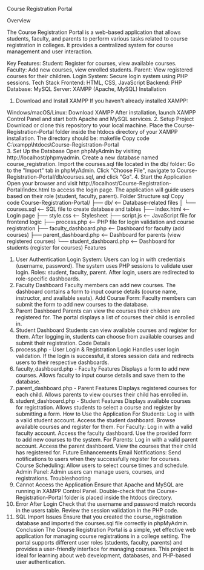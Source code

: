 Course Registration Portal

Overview

The Course Registration Portal is a web-based application that allows students, faculty, and parents to perform various tasks related to course registration in colleges. It provides a centralized system for course management and user interaction.

Key Features:
Student: Register for courses, view available courses.
Faculty: Add new courses, view enrolled students.
Parent: View registered courses for their children.
Login System: Secure login system using PHP sessions.
Tech Stack
Frontend: HTML, CSS, JavaScript
Backend: PHP
Database: MySQL
Server: XAMPP (Apache, MySQL)
Installation
1. Download and Install XAMPP
If you haven't already installed XAMPP:

Windows/macOS/Linux: Download XAMPP
After installation, launch XAMPP Control Panel and start both Apache and MySQL services.
2. Setup Project
Download or clone this repository to your local machine.
Place the Course-Registration-Portal folder inside the htdocs directory of your XAMPP installation.
The directory should be:
makefile
Copy code
C:\xampp\htdocs\Course-Registration-Portal\
3. Set Up the Database
Open phpMyAdmin by visiting http://localhost/phpmyadmin.
Create a new database named course_registration.
Import the courses.sql file located in the db/ folder:
Go to the "Import" tab in phpMyAdmin.
Click "Choose File", navigate to Course-Registration-Portal/db/courses.sql, and click "Go".
4. Start the Application
Open your browser and visit http://localhost/Course-Registration-Portal/index.html to access the login page.
The application will guide users based on their role (student, faculty, parent).
Folder Structure
sql
Copy code
Course-Registration-Portal/
├── db/                        <-- Database-related files
│   └── courses.sql            <-- SQL file to create database and tables
├── index.html                 <-- Login page
├── style.css                  <-- Stylesheet
├── script.js                  <-- JavaScript file for frontend logic
├── process.php                <-- PHP file for login validation and course registration
├── faculty_dashboard.php      <-- Dashboard for faculty (add courses)
├── parent_dashboard.php       <-- Dashboard for parents (view registered courses)
└── student_dashboard.php      <-- Dashboard for students (register for courses)
Features
1. User Authentication
Login System:
Users can log in with credentials (username, password).
The system uses PHP sessions to validate user login.
Roles: student, faculty, parent.
After login, users are redirected to role-specific dashboards.
2. Faculty Dashboard
Faculty members can add new courses.
The dashboard contains a form to input course details (course name, instructor, and available seats).
Add Course Form:
Faculty members can submit the form to add new courses to the database.
3. Parent Dashboard
Parents can view the courses their children are registered for.
The portal displays a list of courses their child is enrolled in.
4. Student Dashboard
Students can view available courses and register for them.
After logging in, students can choose from available courses and submit their registration.
Code Details
1. process.php - User Login & Registration Logic
Handles user login validation.
If the login is successful, it stores session data and redirects users to their respective dashboards.
2. faculty_dashboard.php - Faculty Features
Displays a form to add new courses.
Allows faculty to input course details and save them to the database.
3. parent_dashboard.php - Parent Features
Displays registered courses for each child.
Allows parents to view courses their child has enrolled in.
4. student_dashboard.php - Student Features
Displays available courses for registration.
Allows students to select a course and register by submitting a form.
How to Use the Application
For Students:
Log in with a valid student account.
Access the student dashboard.
Browse available courses and register for them.
For Faculty:
Log in with a valid faculty account.
Access the faculty dashboard.
Use the provided form to add new courses to the system.
For Parents:
Log in with a valid parent account.
Access the parent dashboard.
View the courses that their child has registered for.
Future Enhancements
Email Notifications: Send notifications to users when they successfully register for courses.
Course Scheduling: Allow users to select course times and schedule.
Admin Panel: Admin users can manage users, courses, and registrations.
Troubleshooting
1. Cannot Access the Application
Ensure that Apache and MySQL are running in XAMPP Control Panel.
Double-check that the Course-Registration-Portal folder is placed inside the htdocs directory.
2. Error After Login
Check that the username and password match records in the users table.
Review the session validation in the PHP code.
3. SQL Import Issues
Ensure that you created the course_registration database and imported the courses.sql file correctly in phpMyAdmin.
Conclusion
The Course Registration Portal is a simple, yet effective web application for managing course registrations in a college setting. The portal supports different user roles (students, faculty, parents) and provides a user-friendly interface for managing courses. This project is ideal for learning about web development, databases, and PHP-based user authentication.
